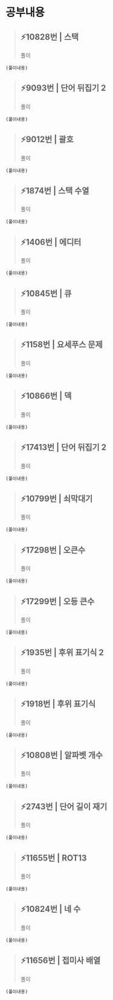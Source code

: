 # 공부내용 

> ⚡10828번 | 스택 
> ------------
>  풀이
```
(풀이내용)
```
> ⚡9093번 | 단어 뒤집기 2 
> ------------
>  풀이
```
(풀이내용)
```

> ⚡9012번 | 괄호 
> ------------
>  풀이
```
(풀이내용)
```

> ⚡1874번 | 스택 수열 
> ------------
>  풀이
```
(풀이내용)
```

> ⚡1406번 | 에디터
> ------------
>  풀이
```
(풀이내용)
```

> ⚡10845번 | 큐
> ------------
>  풀이
```
(풀이내용)
```

> ⚡1158번 | 요세푸스 문제
> ------------
>  풀이
```
(풀이내용)
```

> ⚡10866번 | 덱 
> ------------
>  풀이
```
(풀이내용)
```

> ⚡17413번 | 단어 뒤집기 2
> ------------
>  풀이
```
(풀이내용)
```

> ⚡10799번 | 쇠막대기
> ------------
>  풀이
```
(풀이내용)
```

> ⚡17298번 | 오큰수
> ------------
>  풀이
```
(풀이내용)
```

> ⚡17299번 | 오등 큰수 
> ------------
>  풀이
```
(풀이내용)
```

> ⚡1935번 | 후위 표기식 2
> ------------
>  풀이
```
(풀이내용)
```

> ⚡1918번 | 후위 표기식
> ------------
>  풀이
```
(풀이내용)
```

> ⚡10808번 | 알파벳 개수
> ------------
>  풀이
```
(풀이내용)
```

> ⚡2743번 | 단어 길이 재기
> ------------
>  풀이
```
(풀이내용)
```

> ⚡11655번 | ROT13
> ------------
>  풀이
```
(풀이내용)
```

> ⚡10824번 | 네 수
> ------------
>  풀이
```
(풀이내용)
```

> ⚡11656번 | 접미사 배열
> ------------
>  풀이
```
(풀이내용)
```


